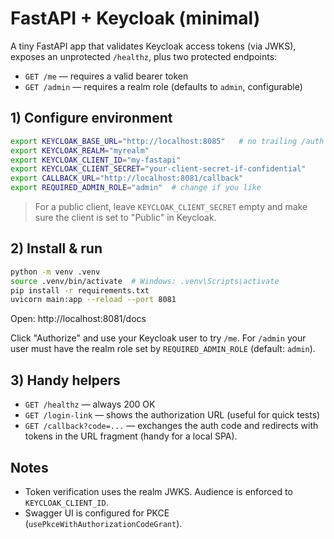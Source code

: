 # FastAPI + Keycloak (minimal)

A tiny FastAPI app that validates Keycloak access tokens (via JWKS), exposes an unprotected `/healthz`, plus two protected endpoints:
- `GET /me` — requires a valid bearer token
- `GET /admin` — requires a realm role (defaults to `admin`, configurable)

## 1) Configure environment

```bash
export KEYCLOAK_BASE_URL="http://localhost:8085"   # no trailing /auth
export KEYCLOAK_REALM="myrealm"
export KEYCLOAK_CLIENT_ID="my-fastapi"
export KEYCLOAK_CLIENT_SECRET="your-client-secret-if-confidential"
export CALLBACK_URL="http://localhost:8081/callback"
export REQUIRED_ADMIN_ROLE="admin"  # change if you like
```

> For a public client, leave `KEYCLOAK_CLIENT_SECRET` empty and make sure the client is set to "Public" in Keycloak.

## 2) Install & run

```bash
python -m venv .venv
source .venv/bin/activate  # Windows: .venv\Scripts\activate
pip install -r requirements.txt
uvicorn main:app --reload --port 8081
```

Open: http://localhost:8081/docs

Click "Authorize" and use your Keycloak user to try `/me`. For `/admin` your user must have the realm role set by `REQUIRED_ADMIN_ROLE` (default: `admin`).

## 3) Handy helpers

- `GET /healthz` — always 200 OK
- `GET /login-link` — shows the authorization URL (useful for quick tests)
- `GET /callback?code=...` — exchanges the auth code and redirects with tokens in the URL fragment (handy for a local SPA).

## Notes

- Token verification uses the realm JWKS. Audience is enforced to `KEYCLOAK_CLIENT_ID`.
- Swagger UI is configured for PKCE (`usePkceWithAuthorizationCodeGrant`).
